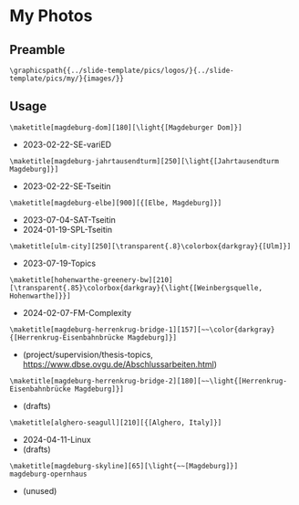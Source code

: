# My Photos

## Preamble

```
\graphicspath{{../slide-template/pics/logos/}{../slide-template/pics/my/}{images/}}
```

## Usage

```
\maketitle[magdeburg-dom][180][\light{[Magdeburger Dom]}]
```

* 2023-02-22-SE-variED

```
\maketitle[magdeburg-jahrtausendturm][250][\light{[Jahrtausendturm Magdeburg]}]
```

* 2023-02-22-SE-Tseitin

```
\maketitle[magdeburg-elbe][900][{[Elbe, Magdeburg]}]
```

* 2023-07-04-SAT-Tseitin
* 2024-01-19-SPL-Tseitin

```
\maketitle[ulm-city][250][\transparent{.8}\colorbox{darkgray}{[Ulm]}]
```

* 2023-07-19-Topics

```
\maketitle[hohenwarthe-greenery-bw][210][\transparent{.85}\colorbox{darkgray}{\light{[Weinbergsquelle, Hohenwarthe]}}]
```

* 2024-02-07-FM-Complexity

```
\maketitle[magdeburg-herrenkrug-bridge-1][157][~~\color{darkgray}{[Herrenkrug-Eisenbahnbrücke Magdeburg]}]
```

* (project/supervision/thesis-topics, https://www.dbse.ovgu.de/Abschlussarbeiten.html)

```
\maketitle[magdeburg-herrenkrug-bridge-2][180][~~\light{[Herrenkrug-Eisenbahnbrücke Magdeburg]}]
```

* (drafts)

```
\maketitle[alghero-seagull][210][{[Alghero, Italy]}]
```

* 2024-04-11-Linux
* (drafts)

```
\maketitle[magdeburg-skyline][65][\light{~~[Magdeburg]}]
magdeburg-opernhaus
```

* (unused)

